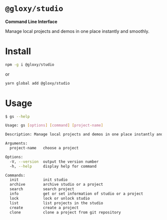 # `@gloxy/studio`

**Command Line Interface**

Manage local projects and demos in one place instantly and smoothly.

# Install

```sh
npm -g i @gloxy/studio
```

or

```sh
yarn global add @gloxy/studio
```

# Usage

```sh
$ gs --help

Usage: gs [options] [command] [project-name]

Description: Manage local projects and demos in one place instantly and smoothly.

Arguments:
  project-name   choose a project

Options:
  -V, --version  output the version number
  -h, --help     display help for command

Commands:
  init           init studio
  archive        archive studio or a project
  search         search project
  info           get or set information of studio or a project
  lock           lock or unlock studio
  list           list projects in the studio
  create         create a project
  clone          clone a project from git repository
```
